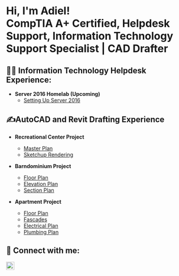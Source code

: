 <h1>Hi, I'm Adiel! </br> CompTIA A+ Certified, Helpdesk Support, Information Technology Support Specialist | CAD Drafter</h1>

<h2>👨‍💻 Information Technology Helpdesk Experience:</h2>

- <b>Server 2016 Homelab (Upcoming)</b>
  - [Setting Up Server 2016](https://github.com/AdielEstrada/Server2016_Setup)
<h2>✍️AutoCAD and Revit Drafting Experience</h2>

- <b>Recreational Center Project</b>
  - [Master Plan](https://github.com/AdielEstrada/Master_Plan)
  - [Sketchup Rendering](https://github.com/AdielEstrada/Sketchup-Rendering)

- <b>Barndominium Project</b>
  - [Floor Plan](https://github.com/AdielEstrada/Floor-Plan)
  - [Elevation Plan](https://github.com/AdielEstrada/Barndominium_Elevations)
  - [Section Plan](https://github.com/AdielEstrada/Barndominium-Sections)

- <b>Apartment Project</b>
  - [Floor Plan](https://github.com/AdielEstrada/Apartment-Floor_Plan)
  - [Fascades](https://github.com/AdielEstrada/Apartment-Fascades)
  - [Electrical Plan](https://github.com/AdielEstrada/Apartment-Electrical_Plan)
  - [Plumbing Plan](https://github.com/AdielEstrada/Apartment-Plumbing_Plan)
<h2> 🤳 Connect with me:</h2>

[<img align="left" alt="Adiel Estrada Carrazco | LinkedIn" width="22px" src="https://cdn.jsdelivr.net/npm/simple-icons@v3/icons/linkedin.svg" />][linkedin]

[linkedin]: https://linkedin.com/in/adiel-estrada-carrazco

<!--
**AdielEstrada/AdielEstrada** is a ✨ _special_ ✨ repository because its `README.md` (this file) appears on your GitHub profile.

Here are some ideas to get you started:

- 🔭 I’m currently working on ...
- 🌱 I’m currently learning ...
- 👯 I’m looking to collaborate on ...
- 🤔 I’m looking for help with ...
- 💬 Ask me about ...
- 📫 How to reach me: ...
- 😄 Pronouns: ...
- ⚡ Fun fact: ...
-->
